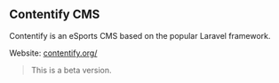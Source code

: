 ## Contentify CMS

Contentify is an eSports CMS based on the popular Laravel framework.

Website: [contentify.org/](http://contentify.org/)

> This is a beta version.